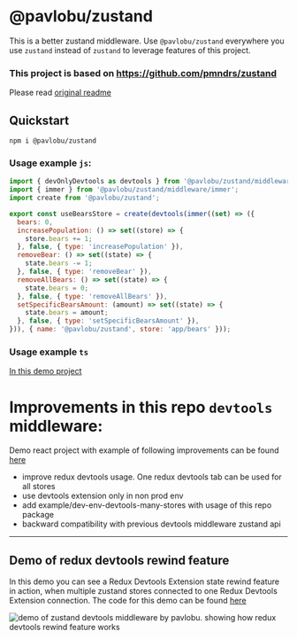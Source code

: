 # @pavlobu/zustand

This is a better zustand middleware.
Use `@pavlobu/zustand` everywhere you use `zustand` instead of `zustand` to leverage features of this project.
### This project is based on https://github.com/pmndrs/zustand
Please read [original readme](https://github.com/pmndrs/zustand#readme)
## Quickstart
`npm i @pavlobu/zustand`

### Usage example `js`:
```js
import { devOnlyDevtools as devtools } from '@pavlobu/zustand/middleware';
import { immer } from '@pavlobu/zustand/middleware/immer';
import create from '@pavlobu/zustand';

export const useBearsStore = create(devtools(immer((set) => ({
  bears: 0,
  increasePopulation: () => set((store) => {
    store.bears += 1;
  }, false, { type: 'increasePopulation' }),
  removeBear: () => set((state) => {
    state.bears -= 1;
  }, false, { type: 'removeBear' }),
  removeAllBears: () => set((state) => {
    state.bears = 0;
  }, false, { type: 'removeAllBears' }),
  setSpecificBearsAmount: (amount) => set((state) => {
    state.bears = amount;
  }, false, { type: 'setSpecificBearsAmount' }),
})), { name: '@pavlobu/zustand', store: 'app/bears' }));
```

### Usage example `ts`
[In this demo project](https://github.com/pavlobu/zustand/tree/%40pavlobu-zustand-devtools-middleware/examples/dev-env-devtools-many-stores)

# Improvements in this repo `devtools` middleware:
Demo react project with example of following improvements can be found [here](https://github.com/pavlobu/zustand/tree/%40pavlobu-zustand-devtools-middleware/examples/dev-env-devtools-many-stores)
* improve redux devtools usage. One redux devtools tab can be used for all stores
* use devtools extension only in non prod env
* add example/dev-env-devtools-many-stores with usage of this repo package
* backward compatibility with previous devtools middleware zustand api

---
## Demo of redux devtools rewind feature 
In this demo you can see a Redux Devtools Extension state rewind feature in action, when multiple zustand stores connected to one Redux Devtools Extension connection.
The code for this demo can be found [here](https://github.com/pavlobu/zustand/tree/%40pavlobu-zustand-devtools-middleware/examples/dev-env-devtools-many-stores)


![demo of zustand devtools middleware by pavlobu. showing how redux devtools rewind feature works](https://github.com/pavlobu/zustand/blob/e0ffeebebfb825f30c36992f2110f978f4f44c93/examples/dev-env-devtools-many-stores/docs/img/zustand-devtools-rewind.gif)

